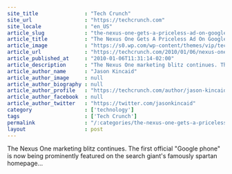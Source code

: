 ```yaml
---
site_title               : "Tech Crunch"
site_url                 : "https://techcrunch.com"
site_locale              : "en_US"
article_slug             : "the-nexus-one-gets-a-priceless-ad-on-google-s-homepage"
article_title            : "The Nexus One Gets A Priceless Ad On Google's Homepage"
article_image            : "https://s0.wp.com/wp-content/themes/vip/techcrunch-2013/assets/images/techcrunch.opengraph.default.png"
article_url              : "https://techcrunch.com/2010/01/06/nexus-one-google-homepage/"
article_published_at     : "2010-01-06T11:31:14-02:00"
article_description      : "The Nexus One marketing blitz continues. The first official 'Google phone' is now being prominently featured on the search giant's famously spartan homepage..."
article_author_name      : "Jason Kincaid"
article_author_image     : null
article_author_biography : null
article_author_profile   : "https://techcrunch.com/author/jason-kincaid/"
article_author_facebook  : null
article_author_twitter   : "https://twitter.com/jasonkincaid"
category                 : ['technology']
tags                     : ['Tech Crunch']
permalink                : "/:categories/the-nexus-one-gets-a-priceless-ad-on-google-s-homepage/"
layout                   : post
---
```


The Nexus One marketing blitz continues. The first official "Google phone" is now being prominently featured on the search giant's famously spartan homepage...
